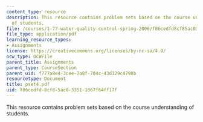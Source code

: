 ```yaml
---
content_type: resource
description: This resource contains problem sets based on the course understanding
  of students.
file: /courses/1-77-water-quality-control-spring-2006/f86cedfd8cf85ac033511067f64ff17f_pset4.pdf
file_type: application/pdf
learning_resource_types:
- Assignments
license: https://creativecommons.org/licenses/by-nc-sa/4.0/
ocw_type: OCWFile
parent_title: Assignments
parent_type: CourseSection
parent_uid: f777a8e4-3cee-7a8f-704c-43d129c4798b
resourcetype: Document
title: pset4.pdf
uid: f86cedfd-8cf8-5ac0-3351-1067f64ff17f
---
```

This resource contains problem sets based on the course understanding of students.